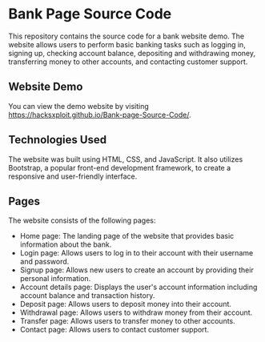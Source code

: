 # Bank Page Source Code

This repository contains the source code for a bank website demo. The website allows users to perform basic banking tasks such as logging in, signing up, checking account balance, depositing and withdrawing money, transferring money to other accounts, and contacting customer support.

## Website Demo

You can view the demo website by visiting https://hacksxploit.github.io/Bank-page-Source-Code/.

## Technologies Used

The website was built using HTML, CSS, and JavaScript. It also utilizes Bootstrap, a popular front-end development framework, to create a responsive and user-friendly interface.

## Pages

The website consists of the following pages:

- Home page: The landing page of the website that provides basic information about the bank.
- Login page: Allows users to log in to their account with their username and password.
- Signup page: Allows new users to create an account by providing their personal information.
- Account details page: Displays the user's account information including account balance and transaction history.
- Deposit page: Allows users to deposit money into their account.
- Withdrawal page: Allows users to withdraw money from their account.
- Transfer page: Allows users to transfer money to other accounts.
- Contact page: Allows users to contact customer support.

